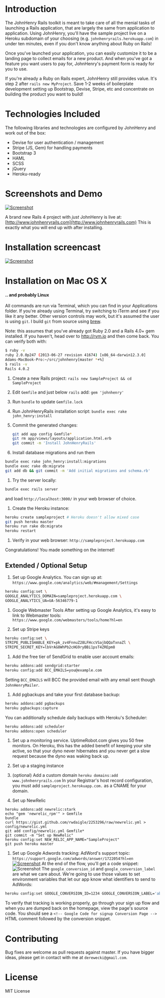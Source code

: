 # Introduction
The JohnHenry Rails toolkit is meant to take care of all the menial tasks of
launching a Rails application, that are largely the same from application to
application. Using JohnHenry, you'll have the sample project live on a Heroku
subdomain of your choosing (e.g. `johnhenryrails.herokuapp.com`) in under ten
minutes, even if you don't know anything about Ruby on Rails!

Once you've launched your application, you can easily customize it to be a
landing page to collect emails for a new product. And when you've got a feature
you want users to pay for, JohnHenry's payment form is ready for you to use.

If you're already a Ruby on Rails expert, JohnHenry still provides value. It's
step 2 after `rails new MyProject`. Save 1-2 weeks of boilerplate development
setting up Bootstrap, Devise, Stripe, etc and concentrate on building the
product you want to build!

# Technologies Included
The following libraries and technologies are configured by JohnHenry and
work out of the box:
- Devise for user authentication / management
- Stripe (JS, Gem) for handling payments
- Bootstrap 3
- HAML
- SCSS
- jQuery
- Heroku-ready

# Screenshots and Demo
[![Screenshot](https://raw.github.com/derwiki/johnhenry/master/screenshot-johnhenry.jpg)](http://www.johnhenryrails.com)

A brand new Rails 4 project with *just* JohnHenry is live at:
[http://www.johnhenryrails.com](http://www.johnhenryrails.com)
This is exactly what you will end up with after installing.

# Installation screencast
[![Screenshot](https://raw.github.com/derwiki/johnhenry/master/youtube-johnhenry-installation.jpg)](http://www.youtube.com/watch?v=Tb-4UdGxzqU)

# Installation on Mac OS X
#### .. and probably Linux
All commands are run via Terminal, which you can find in your
Applications folder. If you're already using Terminal, try switching to iTerm
and see if you like it any better. Other version controls may work, but it's
assumed the user is using `git`. I build `git` from source using
[brew](http://brew.sh/).

Note: this assumes that you've already got Ruby 2.0 and a Rails 4.0+ gem
installed. If you haven't, head over to http://rvm.io and then come back. You
can verify both with:

```bash
$ ruby -v
ruby 2.0.0p247 (2013-06-27 revision 41674) [x86_64-darwin12.3.0]
Adams-MacBook-Pro:~/src/johnhenry[master *+%]
$ rails -v
Rails 4.0.2
```

1. Create a new Rails project:
   `rails new SampleProject && cd SampleProject`

1. Edit `Gemfile` and just below `rails` add:
   `gem 'johnhenry'`

1. Run `bundle` to update `Gemfile.lock`

1. Run JohnHenryRails installation script:
   `bundle exec rake john_henry:install`

1. Commit the generated changes:

   ```bash
   git add app config Gemfile*
   git rm app/views/layouts/application.html.erb
   git commit -m 'Install JohnHenryRails'
   ```

1. Install database migrations and run them
```bash
bundle exec rake john_henry:install:migrations
bundle exec rake db:migrate
git add db && git commit -m 'Add initial migrations and schema.rb'
```

1. Try the server locally:
```bash
bundle exec rails server
```
and load `http://localhost:3000/` in your web browser of choice.

1. Create the Heroku instance:
```bash
heroku create sampleproject # Heroku doesn't allow mixed case
git push heroku master
heroku run rake db:migrate
heroku restart
```

1. Verify in your web browser: `http://sampleproject.herokuapp.com`

Congratulations! You made something on the internet!

## Extended / Optional Setup
1. Set up Google Analytics. You can sign up at:
`https://www.google.com/analytics/web/#management/Settings`

```bash
heroku config:set \
GOOGLE_ANALYTICS_DOMAIN=sampleproject.herokuapp.com \
GOOGLE_ANALYTICS_UA=UA-56346779-1
```
1. Google Webmaster Tools
After setting up Google Analytics, it's easy to link to Webmaster tools:
`https://www.google.com/webmasters/tools/home?hl=en`

1. Set up Stripe keys
```bash
heroku config:set \
STRIPE_PUBLISHABLE_KEY=pk_zv4FnnuZ28LFHccVSajbQQaTxnaZl \
STRIPE_SECRET_KEY=lbVrAG8WhPb2cHG9ryBBi1psT4ZREpm8
```

1. Add the free tier of SendGrid to enable user account emails:
```bash
heroku addons:add sendgrid:starter
heroku config:add BCC_EMAILS=you@example.com
```
Setting `BCC_EMAILS` will BCC the provided email with any email sent though
`JohnHenryMailer`.

1. Add pgbackups and take your first database backup:
```bash
heroku addons:add pgbackups
heroku pgbackups:capture
```
You can additionally schedule daily backups with Heroku's Scheduler:
```bash
heroku addons:add scheduler
heroku addons:open scheduler
```

1. Set up a monitoring service. UptimeRobot.com gives you 50 free monitors.
   On Heroku, this has the added benefit of keeping your site active, so that
   your dyno never hibernates and you never get a slow request because the dyno
   was waking back up.

1. Set up a staging instance

1. (optional) Add a custom domain
`heroku domains:add www.johnhenryrails.com`
In your Registrar's host record configuration, you must add
`sampleproject.herokuapp.com.` as a CNAME for your domain.

1. Set up NewRelic
```
heroku addons:add newrelic:stark
echo "gem 'newrelic_rpm'" > Gemfile
bundle
curl https://gist.github.com/rwdaigle/2253296/raw/newrelic.yml > config/newrelic.yml
git add config/newrelic.yml Gemfile*
git commit -m "Set up NewRelic"
heroku config:set NEW_RELIC_APP_NAME="SampleProject"
git push heroku master
```

1. Set up Google Adwords tracking:
AdWord's support topic: `https://support.google.com/adwords/answer/1722054?hl=en`
[![Screenshot](https://raw.github.com/derwiki/johnhenry/master/gaw-setup-conversion-tracking.jpg)](https://support.google.com/adwords/answer/1722054?hl=en)
At the end of the flow, you'll get a code snippet:
![Screenshot](https://raw.github.com/derwiki/johnhenry/master/gaw-conversion-tracking.jpg)
The `google_conversion_id` and `google_conversion_label` are what we care about.
We're going to use those values to set environment variables that let our app
know what identifiers to send to AdWords:

```bash
heroku config:set GOOGLE_CONVERSION_ID=1234 GOOGLE_CONVERSION_LABEL='abc'
```

To verify that tracking is working properly, go through your sign up flow and
when you are dumped back on the homepage, view the page's source code. You
should see a `<!-- Google Code for signup Conversion Page -->` HTML comment
followed by the conversion snippet.

# Contributing
Bug fixes are welcome as pull requests against master. If you have bigger ideas,
please get in contact with me at `derewecki@gmail.com`.

# License
MIT License
